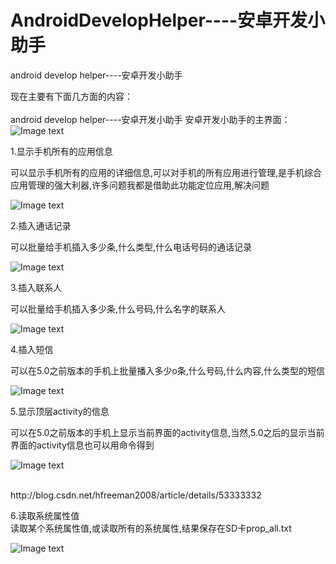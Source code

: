 # AndroidDevelopHelper----安卓开发小助手
android develop helper----安卓开发小助手

现在主要有下面几方面的内容：</br>
</br>
android develop helper----安卓开发小助手
安卓开发小助手的主界面：
![Image text](https://github.com/hfreeman2008/AndroidDevelopHelper/blob/master/captures/main_menu.png)


1.显示手机所有的应用信息

可以显示手机所有的应用的详细信息,可以对手机的所有应用进行管理,是手机综合应用管理的强大利器,许多问题我都是借助此功能定位应用,解决问题

![Image text](https://github.com/hfreeman2008/AndroidDevelopHelper/blob/master/captures/show_all_apps_info.png)


2.插入通话记录

可以批量给手机插入多少条,什么类型,什么电话号码的通话记录

![Image text](https://github.com/hfreeman2008/AndroidDevelopHelper/blob/master/captures/insert_call_log.png)

3.插入联系人

可以批量给手机插入多少条,什么号码,什么名字的联系人

![Image text](https://github.com/hfreeman2008/AndroidDevelopHelper/blob/master/captures/insert_contact.png)

4.插入短信

可以在5.0之前版本的手机上批量播入多少o条,什么号码,什么内容,什么类型的短信

![Image text](https://github.com/hfreeman2008/AndroidDevelopHelper/blob/master/captures/insert_sms.png)


5.显示顶层activity的信息</br>

可以在5.0之前版本的手机上显示当前界面的activity信息,当然,5.0之后的显示当前界面的activity信息也可以用命令得到

![Image text](https://github.com/hfreeman2008/AndroidDevelopHelper/blob/master/captures/show_top_activity_info.png)

</br>
http://blog.csdn.net/hfreeman2008/article/details/53333332
</br>

6.读取系统属性值</br>
读取某个系统属性值,或读取所有的系统属性,结果保存在SD卡prop_all.txt

![Image text](https://github.com/hfreeman2008/AndroidDevelopHelper/blob/master/captures/get_prop.png)

</br>

</br>